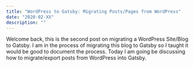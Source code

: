 ```yaml
---
title: "WordPress to Gatsby: Migrating Posts/Pages from WordPress"
date: "2020-02-XX"
description: ""
---
```


Welcome back, this is the second post on migrating a WordPress Site/Blog to Gatsby. I am in the process of migrating this blog to Gatsby so I taught it would be good to document the process. Today I am going be discussing how to migrate/export posts from WordPress into Gatsby.

